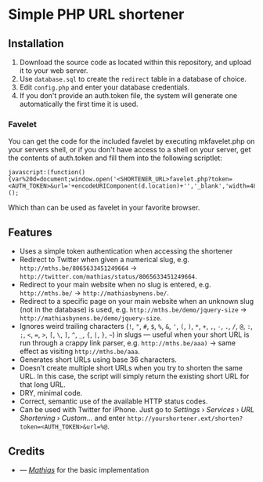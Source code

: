 # Simple PHP URL shortener

## Installation

1) Download the source code as located within this repository, and upload it to your web server.
2) Use `database.sql` to create the `redirect` table in a database of choice.
3) Edit `config.php` and enter your database credentials.
4) If you don't provide an auth.token file, the system will generate one automatically the first time it is used.

### Favelet

You can get the code for the included favelet by executing mkfavelet.php on your servers shell, or if you don't have access to a shell on your server, get the contents of auth.token and fill them into the following scriptlet:

    javascript:(function(){var%20d=document;window.open('<SHORTENER_URL>favelet.php?token=<AUTH_TOKEN>&url='+encodeURIComponent(d.location)+'','_blank','width=480,height=70,menubar=no,toolbar=no,status=no,location=no');})();

Which than can be used as favelet in your favorite browser.

## Features

* Uses a simple token authentication when accessing the shortener
* Redirect to Twitter when given a numerical slug, e.g. `http://mths.be/8065633451249664` → `http://twitter.com/mathias/status/8065633451249664`.
* Redirect to your main website when no slug is entered, e.g. `http://mths.be/` → `http://mathiasbynens.be/`.
* Redirect to a specific page on your main website when an unknown slug (not in the database) is used, e.g. `http://mths.be/demo/jquery-size` → `http://mathiasbynens.be/demo/jquery-size`.
* Ignores weird trailing characters (`!`, `"`, `#`, `$`, `%`, `&`, `'`, `(`, `)`, `*`, `+`, `,`, `-`, `.`, `/`, `@`, `:`, `;`, `<`, `=`, `>`, `[`, `\`, `]`, `^`, `_`, `{`, `|`, `}`, `~`) in slugs — useful when your short URL is run through a crappy link parser, e.g. `http://mths.be/aaa)` → same effect as visiting `http://mths.be/aaa`.
* Generates short URLs using base 36 characters.
* Doesn’t create multiple short URLs when you try to shorten the same URL. In this case, the script will simply return the existing short URL for that long URL.
* DRY, minimal code.
* Correct, semantic use of the available HTTP status codes.
* Can be used with Twitter for iPhone. Just go to _Settings_ › _Services_ › _URL Shortening_ › _Custom…_ and enter `http://yourshortener.ext/shorten?token=<AUTH_TOKEN>&url=%@`.

## Credits

* _— [Mathias](http://mathiasbynens.be/)_ for the basic implementation
